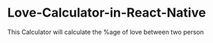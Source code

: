 # Love-Calculator-in-React-Native
This Calculator will calculate the %age of love between two person
